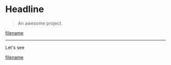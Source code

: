 # Headline

> An awesome project.


[filename](_media/result ':include :type=code :fragment=demo')


---

Let's see

[filename](_media/result ':include :type=code :fragment=other')


